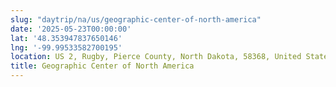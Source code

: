 ```yaml
---
slug: "daytrip/na/us/geographic-center-of-north-america"
date: '2025-05-23T00:00:00'
lat: '48.353947837650146'
lng: '-99.99533582700195'
location: US 2, Rugby, Pierce County, North Dakota, 58368, United States
title: Geographic Center of North America
---
```



